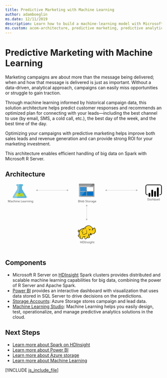 ```yaml
---
title: Predictive Marketing with Machine Learning
author: adamboeglin
ms.date: 12/11/2019
description: Learn how to build a machine-learning model with Microsoft R Server on Azure HDInsight Spark clusters to recommend actions to maximize the purchase rate.
ms.custom: acom-architecture, predictive marketing, predictive analytics software, predictive analytics marketing
---
```

# Predictive Marketing with Machine Learning

Marketing campaigns are about more than the message being delivered; when and how that message is delivered is just as important. Without a data-driven, analytical approach, campaigns can easily miss opportunities or struggle to gain traction.

Through machine learning informed by historical campaign data, this solution architecture helps predict customer responses and recommends an optimized plan for connecting with your leads—including the best channel to use (by email, SMS, a cold call, etc.), the best day of the week, and the best time of the day.

Optimizing your campaigns with predictive marketing helps improve both sales leads and revenue generation and can provide strong ROI for your marketing investment.

This architecture enables efficient handling of big data on Spark with Microsoft R Server.


## Architecture

<svg class="architecture-diagram" aria-labelledby="predictive-marketing-campaigns-with-machine-learning-and-spark" height="389.326" viewbox="0 0 920.306 389.326" width="920.306" xmlns="https://www.w3.org/2000/svg"><title id="predictive-marketing-campaigns-with-machine-learning-and-spark">Predictive marketing campaigns with machine learning and Spark</title><desc>Learn how to build a machine-learning model with Microsoft R Server on Azure HDInsight Spark clusters to recommend actions to maximize the purchase rate.</desc><text fill="#505050" font-family="SegoeUI, Segoe UI" font-size="14.805" style="isolation: isolate" transform="translate(835.322 98.523) scale(1.036 1)">Dashb<tspan letter-spacing="-0.013em" x="41.279" y="0">o</tspan><tspan letter-spacing="0em" x="49.758" y="0">a</tspan><tspan letter-spacing="-0.013em" x="57.292" y="0">r</tspan><tspan x="62.244" y="0">d</tspan></text><g><path d="M125,75.511,98.768,31.927,98.731,14.26H99.2a5.563,5.563,0,0,0,5.651-5.469A5.562,5.562,0,0,0,99.18,3.347l-28.521.059a5.563,5.563,0,0,0-5.651,5.469,5.563,5.563,0,0,0,5.674,5.445h.472l.037,17.665L45.14,75.677c-2.858,4.792-.5,8.7,5.23,8.691l69.436-.145C125.539,84.212,127.876,80.291,125,75.511Z" fill="#59b4d9"></path><polygon fill="#b8d432" points="66.631 56.849 55.882 74.878 114.253 74.757 103.43 56.773 66.631 56.849"></polygon><path d="M83.072,62.166a5.181,5.181,0,0,0,5.264-5.094,4.9,4.9,0,0,0-.542-2.223l-9.476.02a4.894,4.894,0,0,0-.533,2.225A5.183,5.183,0,0,0,83.072,62.166Z" fill="#7fba00"></path><ellipse cx="92.986" cy="68.025" fill="#7fba00" rx="2.588" ry="2.494" transform="matrix(1, -0.002, 0.002, 1, -0.141, 0.194)"></ellipse><path d="M45.14,75.677,71.191,31.983l-.037-17.665h-.472a5.563,5.563,0,0,1-5.674-5.445,5.561,5.561,0,0,1,5.651-5.467l12.29-.026.059,28.439L69.34,84.329l-18.97.04C44.636,84.38,42.282,80.469,45.14,75.677Z" fill="#fff" opacity="0.25" style="isolation: isolate"></path></g><text fill="#505050" font-family="SegoeUI, Segoe UI" font-size="17.174" transform="translate(15.244 108.862) scale(1.036 1)">Machine Learning</text><text fill="#505050" font-family="SegoeUI, Segoe UI" font-size="17.174" transform="translate(439.803 351.076) scale(1.036 1)">HDInsight</text><g><line fill="none" stroke="#afafaf" stroke-miterlimit="10" stroke-width="1.074" x1="478.962" x2="478.962" y1="130.236" y2="209.02"></line><polygon fill="#afafaf" points="473.606 131.803 478.962 122.527 484.319 131.803 473.606 131.803"></polygon><polygon fill="#afafaf" points="473.606 207.453 478.962 216.73 484.319 207.453 473.606 207.453"></polygon></g><g><polygon fill="#fcd116" points="462.422 263.302 455.094 264.558 448.604 267.49 442.951 271.049 437.507 277.539 434.576 280.68 431.645 281.727 430.807 279.842 432.273 277.958 432.482 275.236 433.529 275.236 434.366 276.074 434.157 273.352 433.11 272.514 433.11 271.468 430.598 272.933 428.085 275.655 427.666 278.168 428.713 280.261 429.551 283.611 431.435 284.449 433.529 284.449 435.413 283.192 434.157 289.683 435.413 296.801 433.948 300.151 429.551 304.967 430.179 308.108 432.482 311.457 436.46 314.179 438.763 314.598 441.066 314.598 439.601 320.879 445.044 323.182 451.953 324.02 454.257 322.345 454.466 318.367 457.188 313.97 457.397 310.411 463.678 311.039 469.541 310.411 463.678 313.97 464.725 318.157 468.284 324.02 472.053 325.485 474.775 324.438 476.031 321.926 482.103 317.32 483.359 318.367 492.781 318.785 494.665 317.11 494.874 314.389 494.246 313.342 493.828 306.014 490.687 299.733 491.106 296.801 492.99 297.848 498.434 302.873 500.946 303.083 503.877 301.826 506.809 299.733 508.274 294.917 516.649 295.545 521.883 293.452 526.071 289.683 529.002 284.03 529.839 277.33 529.211 269.793 527.536 262.883 525.861 260.58 523.558 259.952 519.58 264.349 516.021 265.605 512.88 260.371 509.74 257.44 507.855 256.393 501.156 250.531 495.503 247.599 490.059 247.181 483.568 248.228 477.915 250.321 474.147 253.462 471.006 257.23 467.866 258.068 462.422 263.302"></polygon><polygon fill="#1e1e1e" points="434.157 277.539 434.994 278.586 435.204 277.33 434.576 277.33 434.157 277.539"></polygon><path d="M530.467,269.374A23.214,23.214,0,0,0,527.955,261c-.209-.209-.419-.628-.628-.837a8.646,8.646,0,0,0-2.3-1.466,3.106,3.106,0,0,0-2.722,0c-.209.209-.419.209-.628.419a11.613,11.613,0,0,0-1.256,1.675,14.762,14.762,0,0,1-1.466,1.884,8.125,8.125,0,0,1-2.3,1.256,8.125,8.125,0,0,0-1.256-2.3,19.642,19.642,0,0,0-1.884-2.512l-1.675-1.675-1.884-1.256a46.607,46.607,0,0,1-5.025-3.978c-.628-.628-1.466-1.256-2.094-1.884-3.769-3.141-7.328-4.606-11.1-4.816s-7.747.837-12.562,2.722a22.07,22.07,0,0,0-5.444,3.35,30.049,30.049,0,0,0-3.978,4.606,6.194,6.194,0,0,0-2.094.419,7.43,7.43,0,0,0-2.512,1.675,13.546,13.546,0,0,1-1.884,1.675h0l-1.675,1.675a45.868,45.868,0,0,0-10.887,2.722,31.367,31.367,0,0,0-9,5.444,15.741,15.741,0,0,0-3.141,3.35,34.1,34.1,0,0,0-2.3,3.559l-1.884,1.884a4.344,4.344,0,0,1-2.094,1.256h0a1.62,1.62,0,0,1-.628.209v-.209a5.369,5.369,0,0,0,1.256-3.978c.209.209.209.419.419.628s.209.419.419.628l.419-.419.628.209a8.78,8.78,0,0,0,.209-3.35,2.877,2.877,0,0,0-1.047-1.675c0-.209.209-.209.209-.419a3.026,3.026,0,0,0,.419-1.466l-.419-.209h0l.419.209.628-.419-.837.209a13.6,13.6,0,0,0-5.653,3.559,9.3,9.3,0,0,0-1.675,2.3,4.672,4.672,0,0,0-.628,2.722,6.289,6.289,0,0,0,1.256,2.3,13.343,13.343,0,0,0,.419,1.466,2.976,2.976,0,0,1,.419,1.256,4.35,4.35,0,0,0,2.3,2.094,5.1,5.1,0,0,0,2.512,0c-.209,1.047-.209,2.094-.419,3.141a43.826,43.826,0,0,0,.209,5.025,2.656,2.656,0,0,0,.209,1.256c0,.419.209.837.209,1.256a2.976,2.976,0,0,0-.419,1.256,8.75,8.75,0,0,1-.837,2.094L430.6,301.2l-1.466,1.466-.419.419c-1.047,1.047-1.256,1.256-1.047,2.931a29.817,29.817,0,0,0,1.047,3.35,12.725,12.725,0,0,0,2.094,2.931,22.36,22.36,0,0,0,5.234,3.35,6.211,6.211,0,0,0,3.35.419c0,.209,0,.419-.209.419a10.208,10.208,0,0,0-.628,1.466c-1.256,2.931,0,4.4,2.094,5.234a20.58,20.58,0,0,0,3.35,1.047c.209,0,.419.209.837.209a31.291,31.291,0,0,0,5.862,1.256c2.3.209,4.4-.419,5.025-2.512a9.214,9.214,0,0,0,.419-2.094V319.2a11.211,11.211,0,0,1,1.466-2.512c0-.209.209-.209.209-.419.419-.837.837-1.256.837-1.884v-2.512a25.338,25.338,0,0,0,3.978.209h2.094c-.209,0-.419.209-.628.209a.205.205,0,0,0-.209.209c-1.884.837-1.884,2.722-1.256,4.4a9.958,9.958,0,0,0,2.3,4.187c1.466,2.094,2.722,3.978,4.187,4.816,1.675,1.047,3.559,1.047,6.072-.209a4.35,4.35,0,0,0,2.094-2.3c.209-.209.419-.628.628-.837a31.334,31.334,0,0,1,3.141-2.512,8.864,8.864,0,0,1,1.466-1.047,6.97,6.97,0,0,0,1.256.628,7.851,7.851,0,0,0,2.3.209h5.444c1.466,0,2.722,0,3.559-.628,1.047-.628,1.466-1.466,1.675-3.141v-1.675a2.783,2.783,0,0,0-.628-1.466v-4.606a10.509,10.509,0,0,0-.419-2.512,10.205,10.205,0,0,0-.837-2.3c-.209-.628-.419-1.047-.628-1.675l-.419.209h0l.419-.209h0a12.807,12.807,0,0,0-1.047-2.512v-.628l.837.837,1.256,1.256a14.416,14.416,0,0,0,2.722,2.3,5.053,5.053,0,0,0,3.559.837,8.3,8.3,0,0,0,4.606-1.675,10.233,10.233,0,0,0,2.931-3.769c.209-.419.209-.837.419-1.256,0-.419.209-.628.209-1.047a23.974,23.974,0,0,0,6.7.209,18.567,18.567,0,0,0,6.072-1.675,15.4,15.4,0,0,0,6.072-6.072h0a23.666,23.666,0,0,0,2.931-9.422C531.3,276.7,531.1,272.933,530.467,269.374Zm-31.406,25.334c-.628,2.094-1.675,5.653,1.256,6.281a3.729,3.729,0,0,0,3.141-.628,5.9,5.9,0,0,1-2.722,0,1.836,1.836,0,0,1-1.466-1.256c.209.209.628.209,1.466.419,2.094.419,4.187-.419,4.606-2.094a21.646,21.646,0,0,1,.628-2.512,13.343,13.343,0,0,0,1.466.419c-.209.837-.628,1.675-.837,2.722a5.92,5.92,0,0,1-5.862,3.978c-2.3,0-3.559-1.466-5.234-2.722-1.047-.837-2.094-1.884-3.141-2.722a23.162,23.162,0,0,1-7.537-3.769c1.884,2.094,3.141,3.35,5.653,4.4-.419,3.769-1.675,6.49-2.722,10.05-.419,1.675-4.4,8.165-5.653,8.794-.837.419-5.653,4.606-6.7,5.234a9.4,9.4,0,0,1-2.3,2.722c-3.141,1.675-5.234-1.466-6.909-4.187-.837-1.256-2.931-4.816-1.047-5.862,1.675-.837,2.722-1.675,4.606-2.722a6.362,6.362,0,0,0,1.047,1.466c0-.628-.209-1.047-.209-1.675a5.976,5.976,0,0,1,0-2.722c0-.837.209-1.884.209-2.722-.209,1.047-.837,1.884-1.047,2.931a1.887,1.887,0,0,0-.209,1.047,33.829,33.829,0,0,1-12.143.209c-.209-1.466-.628-3.141-.837-4.187v6.7a4.766,4.766,0,0,1-.837,3.35c-.628,1.256-1.047,1.466-2.094,3.559a18.01,18.01,0,0,1-.209,3.35c-.628,2.094-6.281.419-7.747,0-1.884-.419-5.653-1.256-4.816-3.769a30.368,30.368,0,0,0,1.884-7.537c-3.35-4.816-6.49-11.515-7.119-17.587-.419-4.606-.209-7.537.837-10.259,1.675-4.4,3.769-8.375,7.328-11.515,4.816-4.187,9.212-5.862,16.331-6.909-1.675,1.884-3.35,3.978-5.234,6.072a32.443,32.443,0,0,0-4.187,6.7c-1.675,3.35-1.675,4.606.628,7.328,1.884,2.512,2.931,3.559,3.559,6.072a13.56,13.56,0,0,0-1.047,4.4c2.3,2.512,3.978,4.187,6.072,4.606a8.109,8.109,0,0,0,5.862-.628c4.187-2.094,8.165-5.025,12.981-5.234,2.3-5.444,2.094-10.05.837-15.493a92.73,92.73,0,0,1-1.256-10.678,27.293,27.293,0,0,0-.419,10.887c.837,4.606,1.466,9.631-.837,13.609-4.4.419-8.165,2.931-12.143,5.025a6.914,6.914,0,0,1-5.025.419c-1.256-.209-2.3-1.256-4.187-3.35a9.726,9.726,0,0,1,1.256-4.816A91.3,91.3,0,0,1,462,281.308c-2.094,2.722-4.187,5.025-5.862,7.537-.628-1.884-1.675-2.931-3.141-5.025s-1.675-2.931-.628-5.444c1.256-2.512,2.094-4.606,4.187-6.7,3.35-3.769,6.49-7.747,10.259-11.515,2.094-1.884,2.931-1.884,5.444-2.3s4.816-.837,7.328-1.466a42.741,42.741,0,0,1-7.119.628h0c2.3-2.931,3.559-4.606,7.328-6.281,9.212-3.978,15.075-4.4,22.193,1.675a50.126,50.126,0,0,0,5.444,4.4,9.214,9.214,0,0,0-2.094.419,7.982,7.982,0,0,1,3.141.209c.209.209.628.419.837.628a8.524,8.524,0,0,1,2.931,2.512,27.723,27.723,0,0,1,2.512,4.187c-.419-.209-.837-.209-1.256-.419a1.259,1.259,0,0,0-.837-.209,2.518,2.518,0,0,0-1.675.419h0a6.822,6.822,0,0,1-2.722.837,2.312,2.312,0,0,0,1.675,0h.209c-.209.209-.209.628-.419,1.047a3.563,3.563,0,0,0,.209,1.466h0c0,.209.209.209.209.419-.419.209-.628.209-1.047.419a20.178,20.178,0,0,1,5.025,0c.209.628.209,1.047.419,1.675h-.628a2.864,2.864,0,0,0-2.931-.209c-3.559.837-2.722,2.931-4.4,6.072,1.675-2.094,1.675-4.4,4.4-5.025.628-.209,1.047-.419,1.466-.209a4.108,4.108,0,0,0-1.884,1.884c-.837,2.3-.209,3.978-1.256,6.072,1.047-1.884,1.047-3.559,2.094-5.653.419-.628,1.675-1.884,2.3-1.884h.628a20.383,20.383,0,0,1,.209,3.35c-.209,1.884-.628,4.606-.837,5.653,1.047-1.256,1.466-3.769,1.884-5.653a15.85,15.85,0,0,0,0-6.281c-.628-2.931,2.3-2.3,3.978-3.769,1.256-1.047,2.094-2.512,3.141-3.559s2.931.419,3.35,1.675a41.679,41.679,0,0,1,2.3,16.75c-.628,5.234-3.141,11.1-7.747,13.609-5.862,3.35-12.981,1.256-18.843-.628a14.956,14.956,0,0,1-3.141-1.675A4.7,4.7,0,0,1,499.062,294.708Zm-5.234,21.146c-.209,2.094-.837,2.3-2.931,2.3a43.763,43.763,0,0,1-5.234-.209,11.374,11.374,0,0,1-2.3-.419c1.884-1.466,5.234-7.328,5.862-9.422s1.466-3.978,1.884-6.072a11.8,11.8,0,0,0,.837,2.512,12.391,12.391,0,0,1,1.047,3.978,40.343,40.343,0,0,0,.209,5.025A3.24,3.24,0,0,1,493.828,315.854Zm-61.136-43.549a3.341,3.341,0,0,0-.628,1.675c-.628,2.3.209,4.4-1.884,6.072,1.047,1.884.837,2.722,3.141,1.884a8.646,8.646,0,0,0,2.3-1.466c-.209.837-.628,1.675-.837,2.512,0,.209,0,.209-.209.419-1.675.628-3.769,1.047-4.606-.628a10.365,10.365,0,0,1-.837-2.722C426.41,277.33,430.388,273.561,432.691,272.305Zm.209,2.512a1.259,1.259,0,0,1,.209-.837c0-.209,0-.209.209-.419.628.419.628.837.837,1.675C433.738,274.818,433.319,274.608,432.9,274.818Zm2.094,24.5a49.484,49.484,0,0,0,5.653,12.143h0a14.426,14.426,0,0,1-.628,1.675c-1.675,2.3-5.862-1.047-7.119-2.3a8.469,8.469,0,0,1-2.512-4.606c-.209-1.047,0-1.047.837-1.884l3.141-3.141Zm79.77-34.546c0,.209.209.419.209.628l-.209.209c-.209-.209-.419-.628-.628-.837Zm-77.886,12.772Zm-3.35-5.025Zm-5.234,7.956Zm29.312,30.777Zm51.086-15.493Zm18.843-7.119Z" fill="#1e1e1e"></path><path d="M520,267.28c2.931-1.047,4.4-3.35,5.025-6.281a11.453,11.453,0,0,1-5.444,5.444c-1.256.628-2.094.419-3.559.209C517.486,267.28,518.533,267.7,520,267.28Z" fill="#1e1e1e"></path><path d="M503.249,270.211a21.774,21.774,0,0,0-3.141.419c0-.419-.209-.628-.209-1.047a2.972,2.972,0,0,0-1.884-1.675c.628-.419,1.466-.837,2.094-1.256-1.675.837-3.559.628-5.025,1.466-1.256.837-2.931,3.559-4.187,4.606a17.465,17.465,0,0,0,2.512-1.675,3.882,3.882,0,0,0,.419,1.466,3.3,3.3,0,0,0,1.466,1.466,6.549,6.549,0,0,0-1.047,2.094A18.293,18.293,0,0,1,503.249,270.211Z" fill="#1e1e1e"></path><path d="M488.175,267.071c.628-2.512,1.466-4.816,5.234-6.49C488.384,261.837,487.546,263.93,488.175,267.071Z" fill="#1e1e1e"></path><path d="M496.34,290.939c-.209.628-.209,1.675-.419,2.3a9.062,9.062,0,0,1,1.047-2.512c.419-.837.628-.837,1.466-1.256a19.455,19.455,0,0,0,2.094-1.047c-.628,0-1.675.419-2.3.419C496.759,289.055,496.549,289.474,496.34,290.939Z" fill="#1e1e1e"></path><path d="M469.541,262.674c-1.884,1.884-3.559,7.956-4.187,10.469.837-2.094,3.141-7.747,4.816-9.212a4.38,4.38,0,0,1,1.256-.837c-1.256,2.094-1.047,2.512-.628,5.234.419-2.722,1.256-3.978,2.931-6.072,1.675-.419,3.35-1.047,5.234-1.675-2.094.209-3.978.419-6.072.628C471.006,261.627,470.587,261.627,469.541,262.674Z" fill="#1e1e1e"></path><path d="M494.456,273.352a1.4,1.4,0,0,1,2.512-1.256v.209a13.546,13.546,0,0,0-1.884,1.675.669.669,0,0,1-.628-.628" fill="#fffacb"></path><path d="M509.949,267.28a1.047,1.047,0,1,1,2.094,0v.419a4.928,4.928,0,0,0-1.675.419c-.209,0-.419-.419-.419-.837" fill="#fffacb"></path></g><text fill="#505050" font-family="SegoeUI, Segoe UI" font-size="17.174" transform="translate(428.383 109.56) scale(1.036 1)">Blob Storage</text><g><path d="M433.4,74.35a3.426,3.426,0,0,0,3.28,3.462h84.373a3.46,3.46,0,0,0,3.462-3.462V14.032H433.4Z" fill="#a0a1a2"></path><path d="M521.058,0H436.685a3.426,3.426,0,0,0-3.28,3.462V13.85H524.52V3.462A3.46,3.46,0,0,0,521.058,0" fill="#7a7a7a"></path><rect fill="#0072c6" height="23.69" width="37.175" x="440.147" y="20.228"></rect><rect fill="#0072c6" height="23.69" width="37.175" x="440.147" y="47.198"></rect><rect fill="#fff" height="23.69" width="36.993" x="480.602" y="20.228"></rect><rect fill="#0072c6" height="23.69" width="36.993" x="480.602" y="47.198"></rect><path d="M437.049,0A3.655,3.655,0,0,0,433.4,3.645V73.986a3.655,3.655,0,0,0,3.645,3.645h4.009L512.857,0Z" fill="#fff" opacity="0.2" style="isolation: isolate"></path></g><g><line fill="none" stroke="#afafaf" stroke-miterlimit="10" stroke-width="1.074" x1="595.128" x2="771.295" y1="38.907" y2="38.907"></line><polygon fill="#afafaf" points="596.696 44.263 587.419 38.907 596.696 33.55 596.696 44.263"></polygon><polygon fill="#afafaf" points="769.728 44.263 779.004 38.907 769.728 33.55 769.728 44.263"></polygon></g><g><line fill="none" stroke="#afafaf" stroke-miterlimit="10" stroke-width="1.074" x1="188.276" x2="364.443" y1="38.907" y2="38.907"></line><polygon fill="#afafaf" points="189.843 44.263 180.567 38.907 189.843 33.55 189.843 44.263"></polygon><polygon fill="#afafaf" points="362.875 44.263 372.152 38.907 362.875 33.55 362.875 44.263"></polygon></g><path d="M909.019,67.339h-1.93v-3.86h1.93a7.436,7.436,0,0,0,7.427-7.427V16.627A7.436,7.436,0,0,0,909.019,9.2H835.9a7.436,7.436,0,0,0-7.427,7.428V56.055a7.436,7.436,0,0,0,7.427,7.427h1.93v3.86H835.9a11.3,11.3,0,0,1-11.286-11.287V16.627A11.3,11.3,0,0,1,835.9,5.34h73.121a11.3,11.3,0,0,1,11.287,11.287V56.055a11.3,11.3,0,0,1-11.287,11.287"></path><path d="M847.751,54.417h0a5.237,5.237,0,0,1,5.237,5.237V71.731a5.238,5.238,0,0,1-5.238,5.238h0a5.237,5.237,0,0,1-5.239-5.235V59.655a5.238,5.238,0,0,1,5.238-5.238Z"></path><path d="M864.224,76.97a5.239,5.239,0,0,1-5.239-5.238v-31a5.238,5.238,0,0,1,10.477,0v31a5.239,5.239,0,0,1-5.238,5.239"></path><path d="M897.168,76.817a5.239,5.239,0,0,1-5.239-5.238v-43.9a5.238,5.238,0,1,1,10.477,0h0v43.9a5.239,5.239,0,0,1-5.238,5.239"></path><path d="M880.7,76.97a5.239,5.239,0,0,1-5.239-5.238V48.7a5.238,5.238,0,0,1,10.477,0V71.732a5.239,5.239,0,0,1-5.238,5.239"></path></svg>

## Components
* Microsoft R Server on [HDInsight](https://azure.microsoft.com/services/hdinsight/) Spark clusters provides distributed and scalable machine learning capabilities for big data, combining the power of R Server and Apache Spark.
* [Power BI](https://powerbi.microsoft.com) provides an interactive dashboard with visualization that uses data stored in SQL Server to drive decisions on the predictions.
* [Storage Accounts](https://azure.microsoft.com/services/storage/): Azure Storage stores campaign and lead data.
* [Machine Learning Studio](https://azure.microsoft.com/services/machine-learning-studio/): Machine Learning helps you easily design, test, operationalize, and manage predictive analytics solutions in the cloud.

## Next Steps
* [Learn more about Spark on HDInsight](https://docs.microsoft.com/azure/hdinsight/hdinsight-apache-spark-overview)
* [Learn more about Power BI](https://powerbi.microsoft.com/documentation/powerbi-landing-page/)
* [Learn more about Azure storage](https://docs.microsoft.com/azure/storage/storage-introduction)
* [Learn more about Machine Learning](https://docs.microsoft.com/azure/machine-learning/machine-learning-what-is-machine-learning)

[!INCLUDE [js_include_file](../../_js/index.md)]
